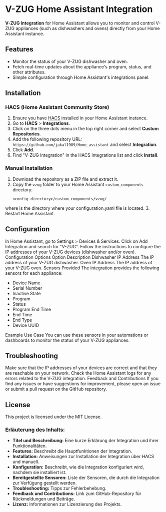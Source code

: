 # V-ZUG Home Assistant Integration

**V-ZUG Integration** for Home Assistant allows you to monitor and control V-ZUG appliances (such as dishwashers and ovens) directly from your Home Assistant instance.

## Features

- Monitor the status of your V-ZUG dishwasher and oven.
- Fetch real-time updates about the appliance's program, status, and other attributes.
- Simple configuration through Home Assistant's integrations panel.

## Installation

### HACS (Home Assistant Community Store)

1. Ensure you have [HACS](https://hacs.xyz) installed in your Home Assistant instance.
2. Go to **HACS** > **Integrations**.
3. Click on the three dots menu in the top right corner and select **Custom Repositories**.
4. Add the following repository URL: `https://github.com/jakal1989/Home_assistant` and select **Integration**.
5. Click **Add**.
6. Find "V-ZUG Integration" in the HACS integrations list and click **Install**.

### Manual Installation

1. Download the repository as a ZIP file and extract it.
2. Copy the `vzug` folder to your Home Assistant `custom_components` directory:
   ```plaintext
   <config directory>/custom_components/vzug/
where <config directory> is the directory where your configuration.yaml file is located. 3. Restart Home Assistant.

## Configuration

In Home Assistant, go to Settings > Devices & Services.
Click on Add Integration and search for "V-ZUG".
Follow the instructions to configure the IP addresses of your V-ZUG devices (dishwasher and/or oven).
Configuration Options
Option	Description
Dishwasher IP Address	The IP address of your V-ZUG dishwasher.
Oven IP Address	The IP address of your V-ZUG oven.
Sensors Provided
The integration provides the following sensors for each appliance:

- Device Name
- Serial Number
- Inactive State
- Program
- Status
- Program End Time
- End Time
- End Type
- Device UUID
  
Example Use Case
You can use these sensors in your automations or dashboards to monitor the status of your V-ZUG appliances.

## Troubleshooting

Make sure that the IP addresses of your devices are correct and that they are reachable on your network.
Check the Home Assistant logs for any errors related to the V-ZUG integration.
Feedback and Contributions
If you find any issues or have suggestions for improvement, please open an issue or submit a pull request on the GitHub repository.

## License
This project is licensed under the MIT License.

### Erläuterung des Inhalts:

- **Titel und Beschreibung:** Eine kurze Erklärung der Integration und ihrer Funktionalitäten.
- **Features:** Beschreibt die Hauptfunktionen der Integration.
- **Installation:** Anweisungen zur Installation der Integration über HACS und manuell.
- **Konfiguration:** Beschreibt, wie die Integration konfiguriert wird, nachdem sie installiert ist.
- **Bereitgestellte Sensoren:** Liste der Sensoren, die durch die Integration zur Verfügung gestellt werden.
- **Troubleshooting:** Tipps zur Fehlerbehebung.
- **Feedback und Contributions:** Link zum GitHub-Repository für Rückmeldungen und Beiträge.
- **Lizenz:** Informationen zur Lizenzierung des Projekts.
